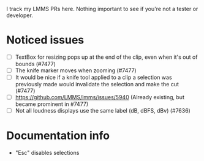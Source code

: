 I track my LMMS PRs here.
Nothing important to see if you're not a tester or developer.

# Noticed issues

- [ ] TextBox for resizing pops up at the end of the clip, even when it's out of bounds (#7477)
- [ ] The knife marker moves when zooming (#7477)
- [ ] It would be nice if a knife tool applied to a clip a selection was previously made would invalidate the selection and make the cut (#7477)
- [ ] https://github.com/LMMS/lmms/issues/5940 (Already existing, but became prominent in #7477)
- [ ] Not all loudness displays use the same label (dB, dBFS, dBv) (#7636)

# Documentation info

- "Esc" disables selections